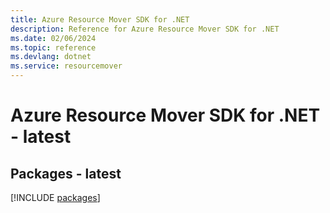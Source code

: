 ```yaml
---
title: Azure Resource Mover SDK for .NET
description: Reference for Azure Resource Mover SDK for .NET
ms.date: 02/06/2024
ms.topic: reference
ms.devlang: dotnet
ms.service: resourcemover
---
```

# Azure Resource Mover SDK for .NET - latest
## Packages - latest
[!INCLUDE [packages](resource-mover-index.md)]